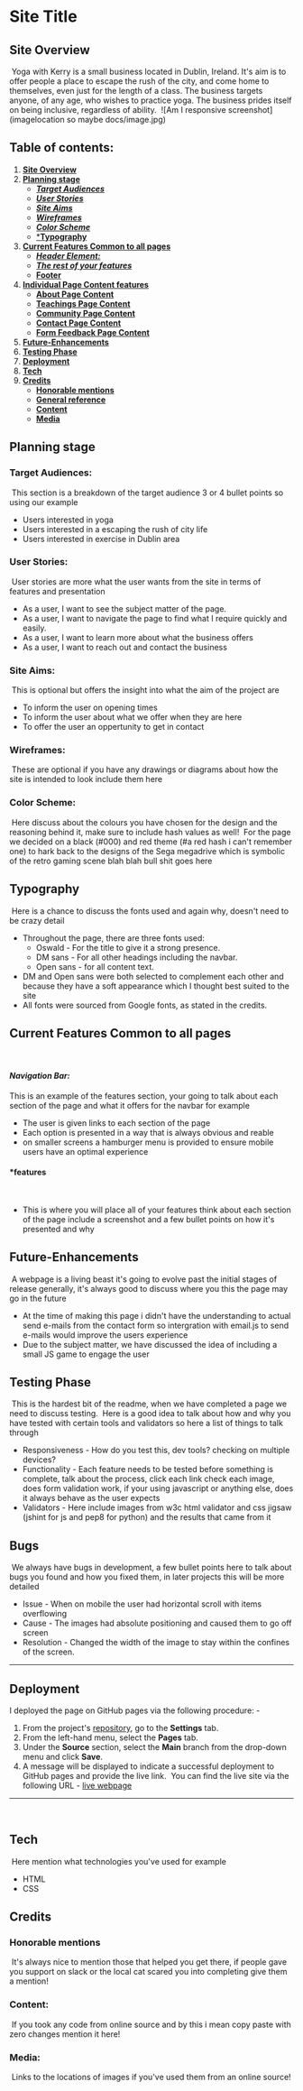 # **Site Title**
## **Site Overview**
​
Yoga with Kerry is a small business located in Dublin, Ireland. It's aim is to offer people a place to escape the rush of the city, and come home to themselves, even just for the length of a class. The business targets anyone, of any age, who wishes to practice yoga. The business prides itself on being inclusive, regardless of ability. 
​
![Am I responsive screenshot](imagelocation so maybe docs/image.jpg)
​
## Table of contents:
1. [**Site Overview**](#site-overview)
1. [**Planning stage**](#planning-stage)
    * [***Target Audiences***](#target-audiences)
    * [***User Stories***](#user-stories)
    * [***Site Aims***](#site-aims)
    * [***Wireframes***](#wireframes)
    * [***Color Scheme***](#color-scheme)
    * [***Typography**](#typography)
1. [**Current Features Common to all pages**](#current-features-common-to-all-pages)
    * [***Header Element:***](#header-element)
    * [***The rest of your features***](#features)
    * [**Footer**](#footer)
1. [**Individual Page Content features**](#individual-page-content-features)
    * [**About Page Content**](#about-page-content)
    * [**Teachings Page Content**](#teachings-page-content)
    * [**Community Page Content**](#community-page-content)
    * [**Contact Page Content**](#contact-page-content)
    * [**Form Feedback Page Content**](#form-feedback-page-content)
1. [**Future-Enhancements**](#future-enhancements)
1. [**Testing Phase**](#testing-phase)
1. [**Deployment**](#deployment)
1. [**Tech**](#tech)
1. [**Credits**](#credits)
    * [**Honorable mentions**](#honorable-mentions)
    * [**General reference**](#general-reference)
    * [**Content**](#content)
    * [**Media**](#media)
​
## **Planning stage**
### **Target Audiences:**
​
This section is a breakdown of the target audience 3 or 4 bullet points so using our example
​
* Users interested in yoga
* Users interested in a escaping the rush of city life
* Users interested in exercise in Dublin area
​
### **User Stories:**
​
User stories are more what the user wants from the site in terms of features and presentation
​
* As a user, I want to see the subject matter of the page.
* As a user, I want to navigate the page to find what I require quickly and easily.
* As a user, I want to learn more about what the business offers
* As a user, I want to reach out and contact the business
​
### **Site Aims:**
​
This is optional but offers the insight into what the aim of the project are
​
* To inform the user on opening times
* To inform the user about what we offer when they are here
* To offer the user an oppertunity to get in contact
​
​
### **Wireframes:**
​
These are optional if you have any drawings or diagrams about how the site is intended to look include them here
​
### **Color Scheme:**
​
Here discuss about the colours you have chosen for the design and the reasoning behind it, make sure to include hash values as well!
​
For the page we decided on a black (#000) and red theme (#a red hash i can't remember one) to hark back to the designs of the Sega megadrive which is symbolic of the retro gaming scene blah blah bull shit goes here
​
## **Typography**
​
Here is a chance to discuss the fonts used and again why, doesn't need to be crazy detail
​
* Throughout the page, there are three fonts used:
  * Oswald - For the title to give it a strong presence.
  * DM sans - For all other headings including the navbar. 
  * Open sans - for all content text.
​
* DM and Open sans were both selected to complement each other and because they have a soft appearance which I thought best suited to the site
* All fonts were sourced from Google fonts, as stated in the credits.
​
## **Current Features Common to all pages**
​
#### *Navigation Bar:*
This is an example of the features section, your going to talk about each section of the page and what it offers for the navbar for example
​
* The user is given links to each section of the page
* Each option is presented in a way that is always obvious and reable
* on smaller screens a hamburger menu is provided to ensure mobile users have an optimal experience
​
#### *features
​
* This is where you will place all of your features think about each section of the page include a screenshot and a few bullet points on how it's presented and why
​
## **Future-Enhancements**
​
A webpage is a living beast it's going to evolve past the initial stages of release generally, it's always good to discuss where you this the page may go in the future
​
* At the time of making this page i didn't have the understanding to actual send e-mails from the contact form so intergration with email.js to send e-mails would improve the users experience
​
* Due to the subject matter, we have discussed the idea of including a small JS game to engage the user
​
## **Testing Phase**
​
This is the hardest bit of the readme, when we have completed a page we need to discuss testing.
​
Here is a good idea to talk about how and why you have tested with certain tools and validators so here a list of things to talk through
​
* Responsiveness - How do you test this, dev tools? checking on multiple devices?
​
* Functionality - Each feature needs to be tested before something is complete, talk about the process, click each link check each image, does form validation work, if your using javascript or anything else, does it always behave as the user expects
​
* Validators - Here include images from w3c html validator and css jigsaw (jshint for js and pep8 for python) and the results that came from it
​
​
## **Bugs**
​
We always have bugs in development, a few bullet points here to talk about bugs you found and how you fixed them, in later projects this will be more detailed
​
* Issue - When on mobile the user had horizontal scroll with items overflowing
* Cause - The images had absolute positioning and caused them to go off screen
* Resolution - Changed the width of the image to stay within the confines of the screen.
​
***
## **Deployment**
I deployed the page on GitHub pages via the following procedure: -
​
1. From the project's [repository](pageurl), go to the **Settings** tab.
2. From the left-hand menu, select the **Pages** tab.
3. Under the **Source** section, select the **Main** branch from the drop-down menu and click **Save**.
4. A message will be displayed to indicate a successful deployment to GitHub pages and provide the live link.
​
You  can find the live site via the following URL - [live webpage](https://yoururlhere)
***
​
## **Tech**
​
Here mention what technologies you've used for example
​
- HTML
- CSS
​
## **Credits**
### **Honorable mentions**
​
It's always nice to mention those that helped you get there, if people gave you support on slack or the local cat scared you into completing give them a mention!
​
### **Content:**
​
If you took any code from online source and by this i mean copy paste with zero changes mention it here!
  
### **Media:**
​
Links to the locations of images if you've used them from an online source!